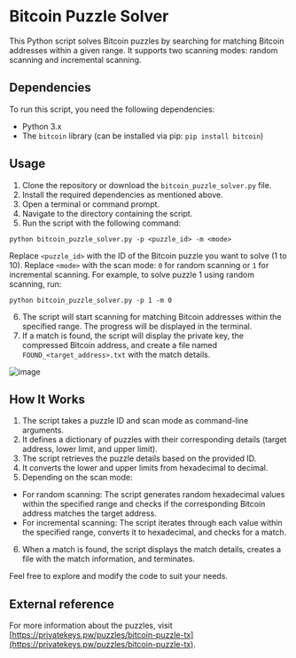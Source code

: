 # Bitcoin Puzzle Solver

This Python script solves Bitcoin puzzles by searching for matching Bitcoin addresses within a given range. It supports two scanning modes: random scanning and incremental scanning.

## Dependencies

To run this script, you need the following dependencies:

- Python 3.x
- The `bitcoin` library (can be installed via pip: `pip install bitcoin`)

## Usage

1. Clone the repository or download the `bitcoin_puzzle_solver.py` file.
2. Install the required dependencies as mentioned above.
3. Open a terminal or command prompt.
4. Navigate to the directory containing the script.
5. Run the script with the following command:

`python bitcoin_puzzle_solver.py -p <puzzle_id> -m <mode>`

Replace `<puzzle_id>` with the ID of the Bitcoin puzzle you want to solve (1 to 10). Replace `<mode>` with the scan mode: `0` for random scanning or `1` for incremental scanning.
For example, to solve puzzle 1 using random scanning, run:

`python bitcoin_puzzle_solver.py -p 1 -m 0`


6. The script will start scanning for matching Bitcoin addresses within the specified range. The progress will be displayed in the terminal.
7. If a match is found, the script will display the private key, the compressed Bitcoin address, and create a file named `FOUND_<target_address>.txt` with the match details.

![image](https://github.com/belgvr/PuzzleScanner/assets/31529658/1531ab90-f9cc-4010-9fe0-27ba56187177)


## How It Works

1. The script takes a puzzle ID and scan mode as command-line arguments.
2. It defines a dictionary of puzzles with their corresponding details (target address, lower limit, and upper limit).
3. The script retrieves the puzzle details based on the provided ID.
4. It converts the lower and upper limits from hexadecimal to decimal.
5. Depending on the scan mode:
- For random scanning: The script generates random hexadecimal values within the specified range and checks if the corresponding Bitcoin address matches the target address.
- For incremental scanning: The script iterates through each value within the specified range, converts it to hexadecimal, and checks for a match.
6. When a match is found, the script displays the match details, creates a file with the match information, and terminates.

Feel free to explore and modify the code to suit your needs.

## External reference
For more information about the puzzles, visit [https://privatekeys.pw/puzzles/bitcoin-puzzle-tx](https://privatekeys.pw/puzzles/bitcoin-puzzle-tx).

<!--## License

This project is licensed under the [MIT License](LICENSE).-->
